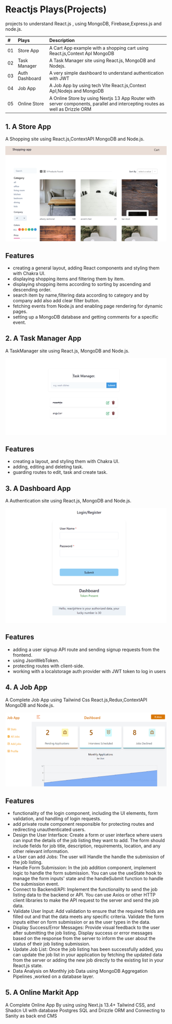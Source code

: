 # Reactjs Plays(Projects)

projects to understand React.js , using MongoDB, Firebase,Express.js and node.js.

| #   | Plays          | Description                                                                                          |
| :-- | :------------- | :--------------------------------------------------------------------------------------------------- |
| 01  | Store App      | A Cart App example with a shopping cart using React.js,Context ApI MongoDB                           |
| 02  | Task Manager   | A Task Manager site using React.js, MongoDB and Nodejs.                                              |
| 03  | Auth Dashboard | A very simple dashboard to understand authentication with JWT                                        |
| 04  | Job App        | A Job App by using tech Vite React.js,Context ApI,Nodejs and MongoDB                                 |
| 05  | Online Store   | A  Online Store by using Nextjs 13 App Router with server components, parallel and intercepting routes as well as Drizzle ORM |

<!-- |02| |  | -->

## 1. A Store App

A Shopping site using React.js,ContextAPI MongoDB and Node.js.

![App Screenshot](store_app/shop_app.png)

## Features

- creating a general layout, adding React components and styling them with Chakra UI.
- displaying shopping items and filtering them by item.
- displaying shopping items according to sorting by ascending and descending order.
- search item by name,filtering data according to category and by company add also add clear filter button.
- fetching events from Node.js and enabling page rendering for dynamic pages.
- setting up a MongoDB database and getting comments for a specific event.

## 2. A Task Manager App

A TaskManager site using React.js, MongoDB and Node.js.

![App Screenshot](task_manager/task_manager.png)

## Features

- creating a layout, and styling them with Chakra UI.
- adding, editing and deleting task.
- guarding routes to edit, task and create task.

## 3. A Dashboard App

A Authentication site using React.js, MongoDB and Node.js.

![App Screenshot](dashboard/auth.png)

## Features

- adding a user signup API route and sending signup requests from the frontend.
- using JsonWebToken.
- protecting routes with client-side.
- working with a localstorage auth provider with JWT token to log in users

## 4. A Job App

A Complete Job App using Tailwind Css React.js,Redux,ContextAPI MongoDB and Node.js.

![App Screenshot](job_app/jobimg.png)

## Features

- functionality of the login component, including the UI elements, form validation, and handling of login requests.
- add private route component responsible for protecting routes and redirecting unauthenticated users.
- Design the User Interface: Create a form or user interface where users can input the details of the job listing they want to add. The form should include fields for job title, description, requirements, location, and any other relevant information.
- a User can add Jobs: The user will Handle the handle the submission of the job listing.
- Handle Form Submission: In the job addition component, implement logic to handle the form submission. You can use the useState hook to manage the form inputs' state and the handleSubmit function to handle the submission event.
- Connect to Backend/API: Implement the functionality to send the job listing data to the backend or API. You can use Axios or other HTTP client libraries to make the API request to the server and send the job data.
- Validate User Input: Add validation to ensure that the required fields are filled out and that the data meets any specific criteria. Validate the form inputs either on form submission or as the user types in the data.
- Display Success/Error Messages: Provide visual feedback to the user after submitting the job listing. Display success or error messages based on the response from the server to inform the user about the status of their job listing submission.
- Update Job List: Once the job listing has been successfully added, you can update the job list in your application by fetching the updated data from the server or adding the new job directly to the existing list in your React.js state.
- Data Analysis on Monthly job Data using MongoDB Aggregation Pipelines ,worked on a database layer.

## 5. A Online Markit App

A Complete Online App By using using Next.js 13.4+ Tailwind CSS, and Shadcn UI with database Postgres SQL and Drizzle ORM and Connecting to Sanity as back end CMS 

